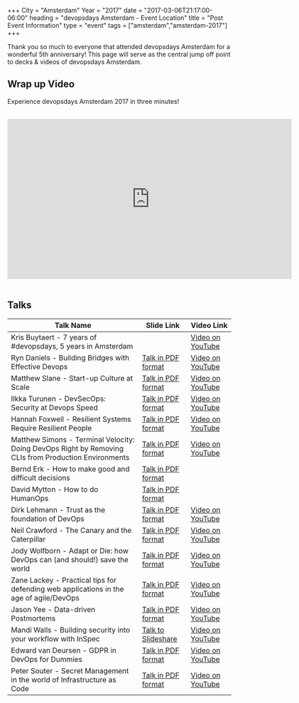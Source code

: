 +++
City = "Amsterdam"
Year = "2017"
date = "2017-03-06T21:17:00-06:00"
heading = "devopsdays Amsterdam - Event Location"
title = "Post Event Information"
type = "event"
tags = ["amsterdam","amsterdam-2017"]
+++

Thank you so much to everyone that attended devopsdays Amsterdam for a wonderful 5th anniversary! This page will serve as the central jump off point to decks & videos of devopsdays Amsterdam.

## Wrap up Video

Experience devopsdays Amsterdam 2017 in three minutes!
<br>
<br>
<iframe id="ytplayer" type="text/html" width="640" height="360"
  src="https://www.youtube.com/embed/mSYGq83KEAE?autoplay=0&origin=http://www.devopsdays.org"
  frameborder="0"></iframe>
<br>
<br>

## Talks

Talk Name | Slide Link | Video Link
------------ | ------------ | ------------
Kris Buytaert - 7 years of #devopsdays, 5 years in Amsterdam | | [Video on YouTube](https://www.youtube.com/watch?v=4_cqgwXfgus)
Ryn Daniels - Building Bridges with Effective Devops | [Talk in PDF format](https://assets.devopsdays.org/events/2017/amsterdam/presentations/Ryn_Daniels-Building_Bridges_with_Effective_Devops.pdf) | [Video on YouTube](https://www.youtube.com/watch?v=nYzN9gClbEw)
Matthew Slane - Start-up Culture at Scale | [Talk in PDF format](https://assets.devopsdays.org/events/2017/amsterdam/presentations/Matthew_Slane-Start-up_Culture_at_Scale.pdf) | [Video on YouTube](https://www.youtube.com/watch?v=tFZ1K3pyLfQ)
Ilkka Turunen - DevSecOps: Security at Devops Speed | [Talk in PDF format](https://assets.devopsdays.org/events/2017/amsterdam/presentations/Ilkka_Turunen-DevSecOps_Security_at_Devops_Speed.pdf) | [Video on YouTube](https://www.youtube.com/watch?v=GxrWr9flU3E)
Hannah Foxwell - Resilient Systems Require Resilient People | [Talk in PDF format](https://assets.devopsdays.org/events/2017/amsterdam/presentations/Hannah_Foxwell-Resilient_Systems_Require_Resilient_People.pdf) | [Video on YouTube](https://www.youtube.com/watch?v=HjWmKnUHL20)
Matthew Simons - Terminal Velocity: Doing DevOps Right by Removing CLIs from Production Environments | [Talk in PDF format](https://assets.devopsdays.org/events/2017/amsterdam/presentations/Matthew_Simons-Terminal_Velocity.pdf) | [Video on YouTube](https://www.youtube.com/watch?v=g9l2IQCzVqY)
Bernd Erk - How to make good and difficult decisions | [Talk in PDF format](https://assets.devopsdays.org/events/2017/amsterdam/presentations/Bernd_Erk-How_To_Make_Good_and_Difficult_Decisions.pdf) |
David Mytton - How to do HumanOps | [Talk in PDF format](https://assets.devopsdays.org/events/2017/amsterdam/presentations/David_Mytton-How-to-do-Humanops.pdf) |
Dirk Lehmann - Trust as the foundation of DevOps | [Talk in PDF format](https://assets.devopsdays.org/events/2017/amsterdam/presentations/Dirk_Lehmann-Trust_as_the_foundation_of_DevOps.pdf) | [Video on YouTube](https://www.youtube.com/watch?v=A0JVTJG471w)
Neil Crawford - The Canary and the Caterpillar | [Talk in PDF format](https://assets.devopsdays.org/events/2017/amsterdam/presentations/Neil_Crawford-The_Canary_and_the_Caterpillar.pdf) | [Video on YouTube](https://www.youtube.com/watch?v=nUl8aXT82Do)
Jody Wolfborn - Adapt or Die: how DevOps can (and should!) save the world | [Talk in PDF format](https://assets.devopsdays.org/events/2017/amsterdam/presentations/Jody_Wolfborn-Adapt_or_Die.pdf) | [Video on YouTube](https://www.youtube.com/watch?v=Rxv9oOMY8HU)
Zane Lackey - Practical tips for defending web applications in the age of agile/DevOps | [Talk in PDF format](https://assets.devopsdays.org/events/2017/amsterdam/presentations/Zane_Lacker-Practical_Tips_For_Defending_Web_Applications_In_The_Age_Of_Agile_Devops.pdf) | [Video on YouTube](https://www.youtube.com/watch?v=Mae2iXUA7a4)
Jason Yee - Data-driven Postmortems | [Talk in PDF format](https://assets.devopsdays.org/events/2017/amsterdam/presentations/Jason_Yee-Data-driven_postmortems.pdf) | [Video on YouTube](https://www.youtube.com/watch?v=SuYBXBa3T1w)
Mandi Walls - Building security into your workflow with InSpec | [Talk to Slideshare](https://www.slideshare.net/lnxchk/inspec-for-devopsdays-amsterdam-2017) | [Video on YouTube](https://www.youtube.com/watch?v=DXw-0tJaOoU)
Edward van Deursen - GDPR in DevOps for Dummies | [Talk in PDF format](https://assets.devopsdays.org/events/2017/amsterdam/presentations/Edward_van_Deursen-GDPR_in_DevOps_for_Dummies.pdf) | [Video on YouTube](https://www.youtube.com/watch?v=ePoslEhhf5g)
Peter Souter - Secret Management in the world of Infrastructure as Code | [Talk in PDF format](https://assets.devopsdays.org/events/2017/amsterdam/presentations/Peter_Souter-Secret_Management_in_the_world_of_Infrastructure_as_Code.pdf) | [Video on YouTube](https://www.youtube.com/watch?v=N_FpvLcdUpw)
